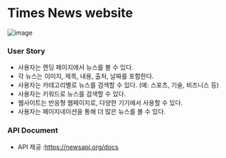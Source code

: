 # Times News website
![image](https://github.com/user-attachments/assets/53ac5aee-9f45-4fea-a685-9f8d988019b2)

### User Story
- 사용자는 랜딩 페이지에서 뉴스를 볼 수 있다.
- 각 뉴스는 이미지, 제목, 내용, 출처, 날짜를 포함한다.
- 사용자는 카테고리별로 뉴스를 검색할 수 있다. (예: 스포츠, 기술, 비즈니스 등)
- 사용자는 키워드로 뉴스를 검색할 수 있다.
- 웹사이트는 반응형 웹페이지로, 다양한 기기에서 사용할 수 있다.
- 사용자는 페이지네이션을 통해 더 많은 뉴스를 볼 수 있다.
### API Document
- API 제공 :https://newsapi.org/docs
